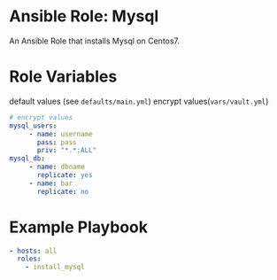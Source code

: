 # Ansible Role: Mysql
An Ansible Role that installs Mysql on Centos7.
#  Role Variables
default values (see `defaults/main.yml`)
encrypt values(`vars/vault.yml`)
```yml
# encrypt values
mysql_users:
     - name: username
       pass: pass
       priv: "*.*:ALL"
mysql_db:
     - name: dbname
       replicate: yes
     - name: bar
       replicate: no
```
# Example Playbook
```yml
- hosts: all
  roles:
    - install_mysql
```



